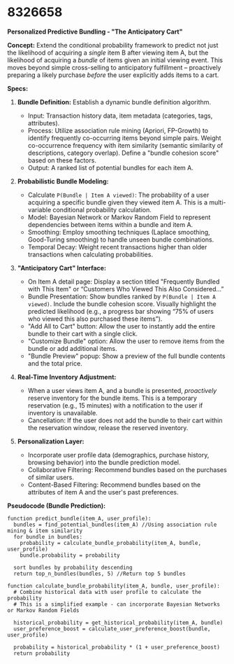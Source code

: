 # 8326658

**Personalized Predictive Bundling - "The Anticipatory Cart"**

**Concept:** Extend the conditional probability framework to predict not just the likelihood of acquiring a *single* item B after viewing item A, but the likelihood of acquiring a *bundle* of items given an initial viewing event.  This moves beyond simple cross-selling to anticipatory fulfillment – proactively preparing a likely purchase *before* the user explicitly adds items to a cart.

**Specs:**

1.  **Bundle Definition:**  Establish a dynamic bundle definition algorithm.
    *   Input: Transaction history data, item metadata (categories, tags, attributes).
    *   Process: Utilize association rule mining (Apriori, FP-Growth) to identify frequently co-occurring items beyond simple pairs.  Weight co-occurrence frequency with item similarity (semantic similarity of descriptions, category overlap).  Define a "bundle cohesion score" based on these factors.
    *   Output:  A ranked list of potential bundles for each item A.

2.  **Probabilistic Bundle Modeling:**
    *   Calculate `P(Bundle | Item A viewed)`: The probability of a user acquiring a specific bundle given they viewed item A. This is a multi-variable conditional probability calculation.
    *   Model: Bayesian Network or Markov Random Field to represent dependencies between items within a bundle and item A.
    *   Smoothing: Employ smoothing techniques (Laplace smoothing, Good-Turing smoothing) to handle unseen bundle combinations.
    *   Temporal Decay:  Weight recent transactions higher than older transactions when calculating probabilities.

3.  **"Anticipatory Cart" Interface:**
    *   On Item A detail page: Display a section titled "Frequently Bundled with This Item" or “Customers Who Viewed This Also Considered…”
    *   Bundle Presentation: Show bundles ranked by `P(Bundle | Item A viewed)`.  Include the bundle cohesion score.  Visually highlight the predicted likelihood (e.g., a progress bar showing “75% of users who viewed this also purchased these items”).
    *   "Add All to Cart" button: Allow the user to instantly add the entire bundle to their cart with a single click.
    *   "Customize Bundle" option:  Allow the user to remove items from the bundle or add additional items.
    *   "Bundle Preview" popup:  Show a preview of the full bundle contents and the total price.

4.  **Real-Time Inventory Adjustment:**
    *   When a user views item A, and a bundle is presented, *proactively* reserve inventory for the bundle items.  This is a temporary reservation (e.g., 15 minutes) with a notification to the user if inventory is unavailable.
    *   Cancellation:  If the user does not add the bundle to their cart within the reservation window, release the reserved inventory.

5.  **Personalization Layer:**
    *   Incorporate user profile data (demographics, purchase history, browsing behavior) into the bundle prediction model.
    *   Collaborative Filtering:  Recommend bundles based on the purchases of similar users.
    *   Content-Based Filtering: Recommend bundles based on the attributes of item A and the user's past preferences.

**Pseudocode (Bundle Prediction):**

```
function predict_bundle(item_A, user_profile):
  bundles = find_potential_bundles(item_A) //Using association rule mining & item similarity
  for bundle in bundles:
    probability = calculate_bundle_probability(item_A, bundle, user_profile)
    bundle.probability = probability
  
  sort bundles by probability descending
  return top_n_bundles(bundles, 5) //Return top 5 bundles
```

```
function calculate_bundle_probability(item_A, bundle, user_profile):
  # Combine historical data with user profile to calculate the probability
  # This is a simplified example - can incorporate Bayesian Networks or Markov Random Fields

  historical_probability = get_historical_probability(item_A, bundle)
  user_preference_boost = calculate_user_preference_boost(bundle, user_profile)

  probability = historical_probability * (1 + user_preference_boost)
  return probability
```